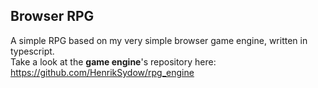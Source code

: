 ## Browser RPG

A simple RPG based on my very simple browser game engine, written in typescript.  
Take a look at the **game engine**'s repository here: https://github.com/HenrikSydow/rpg_engine  
